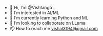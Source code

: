- 👋 Hi, I’m @Vishtango
- 👀 I’m interested in AI/ML
- 🌱 I’m currently learning Python and ML
- 💞️ I’m looking to collaborate on LLama
- 📫 How to reach me vishal3194@gmail.com

<!---
Vishtango/Vishtango is a ✨ special ✨ repository because its `README.md` (this file) appears on your GitHub profile.
You can click the Preview link to take a look at your changes.
--->
